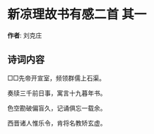 # 新凉理故书有感二首  其一

**作者**: 刘克庄

## 诗词内容

□□先帝开宣室，频领群儒上石渠。

奏牍三千前日事，寓言十九暮年书。

色空勘破偏盲久，记诵俱忘一载余。

西晋诸人惟乐令，肯将名教矫玄虚。

